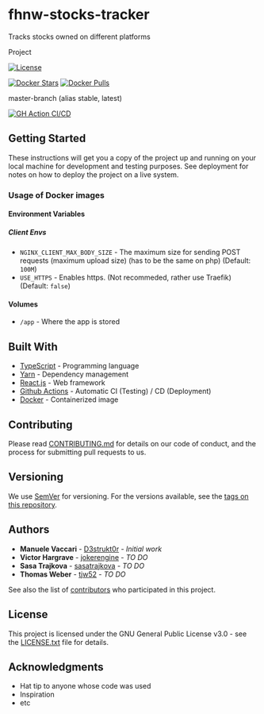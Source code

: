 # fhnw-stocks-tracker

Tracks stocks owned on different platforms

Project

[![License](https://img.shields.io/github/license/D3strukt0r/fhnw-stocks-tracker)][license]
<!-- [![Docker Stars](https://img.shields.io/docker/stars/d3strukt0r/fhnw-stocks-tracker-api-php.svg?label=docker%20stars%20(php))][docker-php]
[![Docker Pulls](https://img.shields.io/docker/pulls/d3strukt0r/fhnw-stocks-tracker-api-php.svg?label=docker%20pulls%20(php))][docker-php]
[![Docker Stars](https://img.shields.io/docker/stars/d3strukt0r/fhnw-stocks-tracker-api-nginx.svg?label=docker%20stars%20(nginx))][docker-nginx]
[![Docker Pulls](https://img.shields.io/docker/pulls/d3strukt0r/fhnw-stocks-tracker-api-nginx.svg?label=docker%20pulls%20(nginx))][docker-nginx] -->
[![Docker Stars](https://img.shields.io/docker/stars/d3strukt0r/fhnw-stocks-tracker-client.svg?label=docker%20stars%20(client))][docker-client]
[![Docker Pulls](https://img.shields.io/docker/pulls/d3strukt0r/fhnw-stocks-tracker-client.svg?label=docker%20pulls%20(client))][docker-client]

master-branch (alias stable, latest)

[![GH Action CI/CD](https://github.com/D3strukt0r/fhnw-stocks-tracker/workflows/CI/CD/badge.svg?branch=master)][gh-action]
<!-- [![Codacy grade](https://img.shields.io/codacy/grade/6695eaec0c6047abae98cbda78f9873f/master)][codacy] -->

<!--
develop-branch (alias nightly)

[![GH Action CI/CD](https://github.com/D3strukt0r/fhnw-stocks-tracker/workflows/CI/CD/badge.svg?branch=develop)][gh-action]
[![Codacy grade](https://img.shields.io/codacy/grade/6695eaec0c6047abae98cbda78f9873f/develop)][codacy]
-->

## Getting Started

These instructions will get you a copy of the project up and running on your local machine for development and testing purposes. See deployment for notes on how to deploy the project on a live system.

### Usage of Docker images

#### Environment Variables

##### Client Envs

-   `NGINX_CLIENT_MAX_BODY_SIZE` - The maximum size for sending POST requests (maximum upload size) (has to be the same on php) (Default: `100M`)
-   `USE_HTTPS` - Enables https. (Not recommeded, rather use Traefik) (Default: `false`)

#### Volumes

-   `/app` - Where the app is stored

## Built With

-   [TypeScript](https://www.typescriptlang.org/) - Programming language
-   [Yarn](https://yarnpkg.com/) - Dependency management
-   [React.js](https://reactjs.org/) - Web framework
-   [Github Actions](https://github.com/features/actions) - Automatic CI (Testing) / CD (Deployment)
-   [Docker](https://www.docker.com/) - Containerized image

## Contributing

Please read [CONTRIBUTING.md](CONTRIBUTING.md) for details on our code of conduct, and the process for submitting pull requests to us.

## Versioning

We use [SemVer](http://semver.org/) for versioning. For the versions available, see the [tags on this repository](https://github.com/D3strukt0r/fhnw-stocks-tracker/tags).

## Authors

-   **Manuele Vaccari** - [D3strukt0r](https://github.com/D3strukt0r) - _Initial work_
-   **Victor Hargrave** - [jokerengine](https://github.com/jokerengine) - _TO DO_
-   **Sasa Trajkova** - [sasatrajkova](https://github.com/sasatrajkova) - _TO DO_
-   **Thomas Weber** - [tjw52](https://github.com/tjw52) - _TO DO_

See also the list of [contributors](https://github.com/D3strukt0r/fhnw-stocks-tracker/contributors) who participated in this project.

## License

This project is licensed under the GNU General Public License v3.0 - see the [LICENSE.txt](LICENSE.txt) file for details.

## Acknowledgments

-   Hat tip to anyone whose code was used
-   Inspiration
-   etc

[license]: https://github.com/D3strukt0r/fhnw-stocks-tracker/blob/master/LICENSE.txt
<!-- [docker-php]: https://hub.docker.com/repository/docker/d3strukt0r/fhnw-stocks-tracker-api-php
[docker-nginx]: https://hub.docker.com/repository/docker/d3strukt0r/fhnw-stocks-tracker-api-nginx -->
[docker-client]: https://hub.docker.com/repository/docker/d3strukt0r/fhnw-stocks-tracker-client
[gh-action]: https://github.com/D3strukt0r/fhnw-stocks-tracker/actions
[codacy]: https://www.codacy.com/manual/D3strukt0r/fhnw-stocks-tracker
